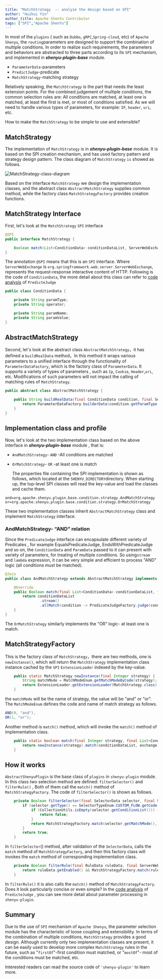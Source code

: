 ```yaml
---
title: "MatchStrategy  -- analyze the design based on SPI"
author: "Huihui Yin"
author_title: Apache ShenYu Contributor
tags: ["SPI","Apache ShenYu"]
---
```


In most of the `plugins` ( such as `Dubbo`, `gRPC`,`Spring-cloud`, etc) of `Apache Shenyu`, the `routing`parameters are designed to support the combination of multiple conditions. In order to realize such requirements,  the parameters and behaviors are abstracted to three parts according to its `SPI` mechanism,  and implemented in ***shenyu-plugin-base***  module.

- `ParameterData`-parameters
- `PredictJudge`-predicate
- `MatchStrategy`-matching strategy

Relatively speaking, the `MatchStrategy` is the part that needs the least extension points. For the combined judgement of multiple conditions, the common selection rules are: All conditions are matched, at least one is matched, at least the first is met, or most of conditions  satisfied.  As we will  need to handle various types of parameters, for example: `IP`, `header`, `uri`, etc. 

How to make the `MatchStrategy` to be simple to use and extensible?

## MatchStrategy

The implementation of `MatchStrategy` is in ***shenyu-plugin-base*** module. It is based on the SPI creation mechanism, and has used factory pattern and strategy design pattern. The class diagram of `MatchStrategy` `is` showed as follows.

![MatchStrategy-class-diagram](/img/activities/code-analysis-matchstrategy-spi/MatchStrategy-class-diagram.PNG)

Based on the interface `MatchStrategy` we design the implementation classes, and the  abstract class `AbstractMatchStrategy` supplies common method, while the factory class `MatchStrategyFactory` provides creation  functions.

## MatchStrategy Interface

First, let's look at the `MatchStrategy` `SPI` interface

```java
@SPI
public interface MatchStrategy {

    Boolean match(List<ConditionData> conditionDataList, ServerWebExchange exchange);
}
```

The annotation `@SPI` means that this is an `SPI` interface. Where `ServerWebExchange` is `org.springframework.web.server.ServerWebExchange`, represents the request-response  interactive content of HTTP. Following is the code of `ConditionData`, the more detail about this class can refer to [code analysis](https://shenyu.apache.org/blog/SPI-SourceCode-Analysis-PredicateJudge-SPI/) of `PredicteJudge`

```java
public class ConditionData {

    private String paramType;
    private String operator;

    private String paramName;
    private String paramValue;
}
```

## AbstractMatchStrategy

Second, let's look at the abstract class `AbstractMatchStrategy`，it has defined a `buildRealData`  method，In this method it wraps various parameters to a unified interface through the functionality of `ParameterDataFactory`,  which is the factory class of `ParameterData`. It supports a variety of types of  parameters , such as `Ip`, `Cookie`, `Header`,`uri`, etc.  Modifications of such parameters will not impact the calling of matching rules of `MatchStrategy`.

```java
public abstract class AbstractMatchStrategy {

    public String buildRealData(final ConditionData condition, final ServerWebExchange exchange) {
        return ParameterDataFactory.builderData(condition.getParamType(), condition.getParamName(), exchange);
    }
}
```

## Implementation class and profile

Now, let's look at the two implementation class based on the above interface in  ***shenyu-plugin-base*** module , that is:

- `AndMatchStrategy`- `AND` -All conditions are matched

- `OrMatchStrategy`-   `OR` -at least one is match

  The properties file containing the SPI implementation is shown as follows, which located at the `SHENYU_DIRECTORY`directory. When starting up, the top-level SPI classes will read the key-value and  load the classes and cache them.

```properties
and=org.apache.shenyu.plugin.base.condition.strategy.AndMatchStrategy
or=org.apache.shenyu.plugin.base.condition.strategy.OrMatchStrategy
```

These two implementation classes inherit `AbstractMatchStrategy` class and implement `MatchStrategy` interface.

### AndMatchStrategy-  “AND” relation

Since the `PredicateJudge` interface can encapsulate different variety of Predicates , for example  EqualsPredicateJudge, EndsWithPredicateJudge and so on, the `ConditionData` and `ParamData` passed to it can present with variety of parameters, for treating of multiple conditions. So using`stream` and `lambda` expression, it can be very simple and efficient to process "AND" logic (all conditions must be matched).

```java
@Join
public class AndMatchStrategy extends AbstractMatchStrategy implements MatchStrategy {

    @Override
    public Boolean match(final List<ConditionData> conditionDataList, final ServerWebExchange exchange) {
        return conditionDataList
                .stream()
                .allMatch(condition -> PredicateJudgeFactory.judge(condition, buildRealData(condition, exchange)));
    }
}
```

The `OrMatchStrategy` similarly implements the "OR" logic- at least one is match.

## MatchStrategyFactory

This is the factory class of `MatchStrategy`，there are  two methods,  one is `newInstance()`, which will return the `MatchStrategy` implementation class instance cached by the `SPI` `ExtensionLoader` indexed by the key-value.

```java
    public static MatchStrategy newInstance(final Integer strategy) {
        String matchMode = MatchModeEnum.getMatchModeByCode(strategy);
        return ExtensionLoader.getExtensionLoader(MatchStrategy.class).getJoin(matchMode);
    }
```

the `matchMode` will be the name of strategy, the value will be "and" or "or". The `MatchModeEnum` defines the code and name of match strategy as follows.

```java
AND(0, "and"), 
OR(1, "or");
```

Another method is `match()` method, which will invoke the `match()` method of  implementation class. 

```java
    public static boolean match(final Integer strategy, final List<ConditionData> conditionDataList, final ServerWebExchange exchange) {
        return newInstance(strategy).match(conditionDataList, exchange);
    }
```

## How it works

`AbstractShenyuPlugin` is the base class of `plugins` in `shenyu-plugin` module. In this class two selection method are defined: `filterSelector()` and `filterRule()` , Both of them call the  `match()` method of `MatchStrategyFactory`. The code  of `filterSelector()` is shown as follows.

```java
    private Boolean filterSelector(final SelectorData selector, final ServerWebExchange exchange) {
        if (selector.getType() == SelectorTypeEnum.CUSTOM_FLOW.getCode()) {
            if (CollectionUtils.isEmpty(selector.getConditionList())) {
                return false;
            }
            return MatchStrategyFactory.match(selector.getMatchMode(), selector.getConditionList(), exchange);
        }
        return true;
    }
```

In `filterSelector`() method, after validation of  the `SelectorData`, calls the `match` method of `MatchStrategyFactory`, and then this factory class will invokes the `match` method of corresponding implementation class. 

```java
    private Boolean filterRule(final RuleData ruleData, final ServerWebExchange exchange) {
        return ruleData.getEnabled() && MatchStrategyFactory.match(ruleData.getMatchMode(), ruleData.getConditionDataList(), exchange);
    }
```

In `filterRule()` it is also calls the  `match()` method of `MatchStrategyFactory`.  Does it look particularly concise or even simple?  In the [code analysis](https://shenyu.apache.org/blog/SPI-SourceCode-Analysis-PredicateJudge-SPI/) of  `PredicteJudge` , you can  see more detail about parameter processing in `shenyu-plugin`.

## Summary

Due to the use of  `SPI` mechanism of `Apache Shenyu`, the parameter selection module has the characteristic of loose coupling and extensibility. In terms of  the combination of multiple conditions, `MatchStrategy` provides a good design.  Although currently only two implementation classes are present, it can be easily used to develop more complex `MatchStrategy` rules in the future,  such as "`firstOf`"-first condition must matched, or "`mostOf`"- most of the conditions must be matched, etc.

Interested readers can read the source code of `'shenyu-plugin'` to learn more.
